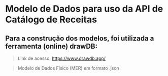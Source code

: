 # Modelo de Dados para uso da API de Catálogo de Receitas

## Para a construção dos modelos, foi utilizada a ferramenta (online) drawDB:

> Link de acesso: https://www.drawdb.app/

> Modelo de Dados Físico (MER) em formato .json
